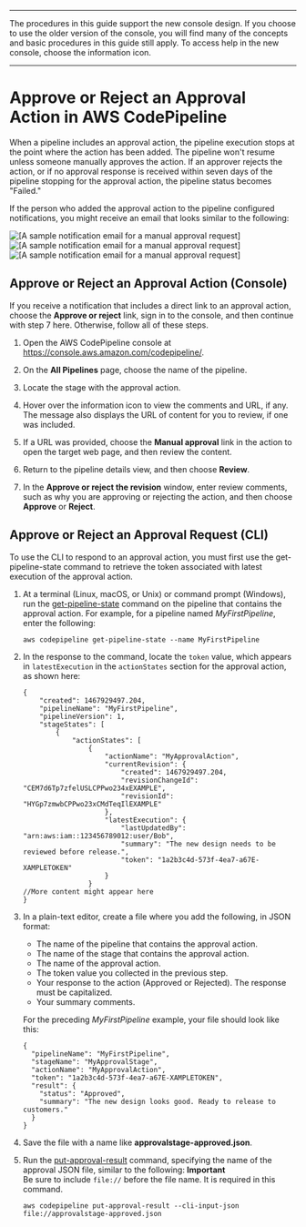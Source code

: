 --------

The procedures in this guide support the new console design\. If you choose to use the older version of the console, you will find many of the concepts and basic procedures in this guide still apply\. To access help in the new console, choose the information icon\.

--------

# Approve or Reject an Approval Action in AWS CodePipeline<a name="approvals-approve-or-reject"></a>

When a pipeline includes an approval action, the pipeline execution stops at the point where the action has been added\. The pipeline won't resume unless someone manually approves the action\. If an approver rejects the action, or if no approval response is received within seven days of the pipeline stopping for the approval action, the pipeline status becomes "Failed\."

If the person who added the approval action to the pipeline configured notifications, you might receive an email that looks similar to the following:

![\[A sample notification email for a manual approval request\]](http://docs.aws.amazon.com/codepipeline/latest/userguide/images/approvals-email-example.png)![\[A sample notification email for a manual approval request\]](http://docs.aws.amazon.com/codepipeline/latest/userguide/)![\[A sample notification email for a manual approval request\]](http://docs.aws.amazon.com/codepipeline/latest/userguide/)

## Approve or Reject an Approval Action \(Console\)<a name="approvals-approve-or-reject-console"></a>

If you receive a notification that includes a direct link to an approval action, choose the **Approve or reject** link, sign in to the console, and then continue with step 7 here\. Otherwise, follow all of these steps\.

1. Open the AWS CodePipeline console at [https://console\.aws\.amazon\.com/codepipeline/](https://console.aws.amazon.com/codepipeline/)\.

1. On the **All Pipelines** page, choose the name of the pipeline\.

1. Locate the stage with the approval action\.

1. Hover over the information icon to view the comments and URL, if any\. The message also displays the URL of content for you to review, if one was included\. 

1. If a URL was provided, choose the **Manual approval** link in the action to open the target web page, and then review the content\.

1. Return to the pipeline details view, and then choose **Review**\.

1. In the **Approve or reject the revision** window, enter review comments, such as why you are approving or rejecting the action, and then choose **Approve** or **Reject**\.

## Approve or Reject an Approval Request \(CLI\)<a name="approvals-approve-or-reject-cli"></a>

To use the CLI to respond to an approval action, you must first use the get\-pipeline\-state command to retrieve the token associated with latest execution of the approval action\. 

1. At a terminal \(Linux, macOS, or Unix\) or command prompt \(Windows\), run the [get\-pipeline\-state](https://docs.aws.amazon.com/cli/latest/reference/codepipeline/get-pipeline-state.html) command on the pipeline that contains the approval action\. For example, for a pipeline named *MyFirstPipeline*, enter the following:

   ```
   aws codepipeline get-pipeline-state --name MyFirstPipeline
   ```

1. In the response to the command, locate the `token` value, which appears in `latestExecution` in the `actionStates` section for the approval action, as shown here:

   ```
   {
       "created": 1467929497.204,
       "pipelineName": "MyFirstPipeline",
       "pipelineVersion": 1,
       "stageStates": [
           {
               "actionStates": [
                   {
                       "actionName": "MyApprovalAction",
                       "currentRevision": {
                           "created": 1467929497.204,
                           "revisionChangeId": "CEM7d6Tp7zfelUSLCPPwo234xEXAMPLE",
                           "revisionId": "HYGp7zmwbCPPwo23xCMdTeqIlEXAMPLE"
                       },
                       "latestExecution": {
                           "lastUpdatedBy": "arn:aws:iam::123456789012:user/Bob",
                           "summary": "The new design needs to be reviewed before release.",
                           "token": "1a2b3c4d-573f-4ea7-a67E-XAMPLETOKEN"
                       }
                   }
   //More content might appear here
   }
   ```

1. In a plain\-text editor, create a file where you add the following, in JSON format:
   + The name of the pipeline that contains the approval action\.
   + The name of the stage that contains the approval action\.
   + The name of the approval action\.
   + The token value you collected in the previous step\.
   + Your response to the action \(Approved or Rejected\)\. The response must be capitalized\.
   + Your summary comments\.

   For the preceding *MyFirstPipeline* example, your file should look like this:

   ```
   {
     "pipelineName": "MyFirstPipeline",
     "stageName": "MyApprovalStage",
     "actionName": "MyApprovalAction",
     "token": "1a2b3c4d-573f-4ea7-a67E-XAMPLETOKEN",
     "result": {
       "status": "Approved",
       "summary": "The new design looks good. Ready to release to customers."
     }
   }
   ```

1. Save the file with a name like **approvalstage\-approved\.json**\.

1. Run the [put\-approval\-result](https://docs.aws.amazon.com/cli/latest/reference/codepipeline/put-approval-result.html) command, specifying the name of the approval JSON file, similar to the following:
**Important**  
Be sure to include `file://` before the file name\. It is required in this command\.

   ```
   aws codepipeline put-approval-result --cli-input-json file://approvalstage-approved.json
   ```
